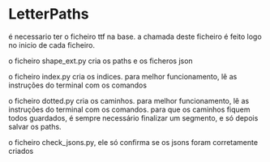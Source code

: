 # LetterPaths

é necessario ter o ficheiro ttf na base. a chamada deste ficheiro é feito logo no inicio de cada ficheiro.

o ficheiro shape_ext.py cria os paths e os ficheros json

o ficheiro index.py cria os indices. para melhor funcionamento, lê as instruções do terminal com os comandos

o ficheiro dotted.py cria os caminhos. para melhor funcionamento, lê as instruções do terminal com os comandos. para que os caminhos fiquem todos guardados, é sempre necessário finalizar um segmento, e só depois salvar os paths. 

o ficheiro check_jsons.py, ele só confirma se os jsons foram corretamente criados
